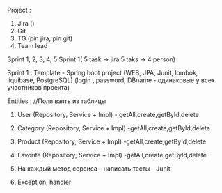 Project : 
1) Jira ()
2) Git
3) TG (pin jira, pin git)
4) Team lead

Sprint 1, 2, 3, 4, 5
Sprint 1( 5 task -> jira 5 taks -> 4 person)

Sprint 1 :
Template - Spring boot project (WEB, JPA, Junit, lombok, liquibase, PostgreSQL)
(login , password, DBname - одинаковые у всех участников проекта)

Entities : 
//Поля взять из таблицы
1) User (Repository, Service + Impl) - getAll,create,getById,delete
2) Category (Repository, Service + Impl) -getAll,create,getById,delete
3) Product (Repository, Service + Impl) -getAll,create,getById,delete
4) Favorite (Repository, Service + Impl) -getAll,create,getById,delete

5) На каждый метод сервиса - написать тесты - Junit
6) Exception, handler


